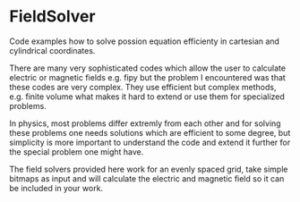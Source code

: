 # FieldSolver
Code examples how to solve possion equation efficienty in cartesian and cylindrical coordinates.

There are many very sophisticated codes which allow the user to calculate electric or magnetic fields e.g. fipy but the problem I encountered was that these codes are very complex. They use efficient but complex methods, e.g. finite volume what makes it hard to extend or use them for specialized problems.

In physics, most problems differ extremly from each other and for solving these problems one needs solutions which are efficient to some degree, but simplicity is more important to understand the code and extend it further for the special problem one might have. 

The field solvers provided here work for an evenly spaced grid, take simple bitmaps as input and will calculate the electric and magnetic field so it can be included in your work.
